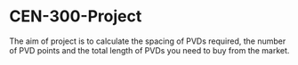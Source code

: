 # CEN-300-Project
The aim of project is to calculate the spacing of PVDs required, the number of PVD points and the total length of PVDs you need to buy from the market.
